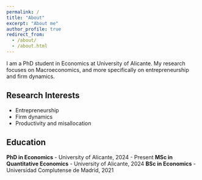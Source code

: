 ```yaml
---
permalink: /
title: "About"
excerpt: "About me"
author_profile: true
redirect_from: 
  - /about/
  - /about.html
---
```


I am a PhD student in Economics at University of Alicante. My research focuses on Macroeconomics, and more specifically on entrepreneurship and firm dynamics.

## Research Interests
- Entrepreneurship
- Firm dynamics  
- Productivity and misallocation

## Education
**PhD in Economics** - University of Alicante, 2024 - Present
**MSc in Quantitative Economics** - University of Alicante, 2024
**BSc in Economics** - Universidad Complutense de Madrid, 2021
